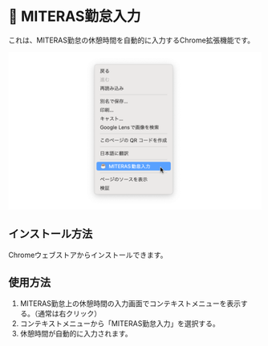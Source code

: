 # 🚀 MITERAS勤怠入力

これは、MITERAS勤怠の休憩時間を自動的に入力するChrome拡張機能です。

![Screenshot](./screenshots/1280x800.png)

## インストール方法

Chromeウェブストアからインストールできます。

## 使用方法

1. MITERAS勤怠上の休憩時間の入力画面でコンテキストメニューを表示する。（通常は右クリック）
1. コンテキストメニューから「MITERAS勤怠入力」を選択する。
1. 休憩時間が自動的に入力されます。
